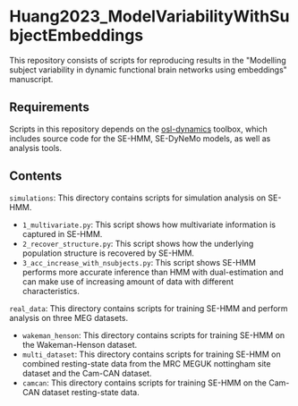 # Huang2023_ModelVariabilityWithSubjectEmbeddings
This repository consists of scripts for reproducing results in the "Modelling subject variability in dynamic functional
brain networks using embeddings" manuscript.

## Requirements
Scripts in this repository depends on the [osl-dynamics](https://osl-dynamics.readthedocs.io) toolbox, which includes source code for the SE-HMM, SE-DyNeMo models, as well as analysis tools.

## Contents
```simulations```: This directory contains scripts for simulation analysis on SE-HMM.
- ```1_multivariate.py```: This script shows how multivariate information is captured in SE-HMM.
- ```2_recover_structure.py```: This script shows how the underlying population structure is recovered by SE-HMM.
- ```3_acc_increase_with_nsubjects.py```: This script shows SE-HMM performs more accurate inference than HMM with dual-estimation and can make use of increasing amount of data with different characteristics.

```real_data```: This directory contains scripts for training SE-HMM and perform analysis on three MEG datasets.
- ```wakeman_henson```: This directory contains scripts for training SE-HMM on the Wakeman-Henson dataset.
- ```multi_dataset```: This directory contains scripts for training SE-HMM on combined resting-state data from the MRC MEGUK nottingham site dataset and the Cam-CAN dataset.
- ```camcan```: This directory contains scripts for training SE-HMM on the Cam-CAN dataset resting-state data.
